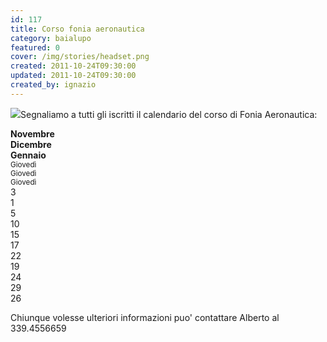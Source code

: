 ```yaml
---
id: 117
title: Corso fonia aeronautica
category: baialupo
featured: 0
cover: /img/stories/headset.png
created: 2011-10-24T09:30:00
updated: 2011-10-24T09:30:00
created_by: ignazio
---
```


<img class="h-[300px] w-[160px] object-cover float-start mr-3" src="/img/stories/headset.png"/>Segnaliamo a tutti gli iscritti il calendario del corso di Fonia Aeronautica:

<div class="grid grid-cols-3 my-4">
    <div class="py-[3px] text-center border-y border-orange-100"><strong>Novembre</strong></div>
    <div class="py-[3px] text-center border-y border-orange-100"><strong>Dicembre</strong></div>
    <div class="py-[3px] text-center border-y border-orange-100"><strong>Gennaio</strong></div>
    <div class="py-[3px] text-center border-b border-orange-100"><small class="text-xs">Giovedì</small></div>
    <div class="py-[3px] text-center border-b border-orange-100"><small class="text-xs">Giovedì</small></div>
    <div class="py-[3px] text-center border-b border-orange-100"><small class="text-xs">Giovedì</small></div>
    <div class="py-[3px] text-center border-b border-orange-100">3</div>
    <div class="py-[3px] text-center border-b border-orange-100">1</div>
    <div class="py-[3px] text-center border-b border-orange-100">5</div>
    <div class="py-[3px] text-center border-b border-orange-100">10</div>
    <div class="py-[3px] text-center border-b border-orange-100">15</div>
    <div class="py-[3px] text-center border-b border-orange-100"></div>
    <div class="py-[3px] text-center border-b border-orange-100">17</div>
    <div class="py-[3px] text-center border-b border-orange-100">22</div>
    <div class="py-[3px] text-center border-b border-orange-100">19</div>
    <div class="py-[3px] text-center border-b border-orange-100">24</div>
    <div class="py-[3px] text-center border-b border-orange-100">29</div>
    <div class="py-[3px] text-center border-b border-orange-100">26</div>
</div>

Chiunque volesse ulteriori informazioni puo' contattare Alberto al 339.4556659
